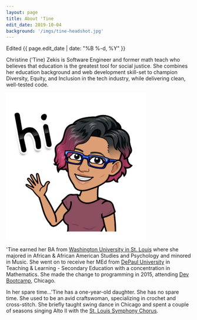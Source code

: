 ```yaml
---
layout: page
title: About 'Tine
edit_date: 2019-10-04
background: '/imgs/tine-headshot.jpg'
---
```


<p>Edited {{ page.edit_date | date: "%B %-d, %Y" }}</p>
<p>
  Christine ('Tine) Zekis is Software Engineer and former math teach who believes that education is the greatest tool for social justice. She combines her education background and web development skill-set to champion Diversity, Equity, and Inclusion in the tech industry, while delivering clean, well-tested code.
</p>
<div>
  <img width="75%" src="/imgs/tine-bitmoji.png">
</div>
<p>
  'Tine earned her BA from <a target="_blank" href="https://wustl.edu/">Washington University in St. Louis</a> where she majored in African &amp; African American Studies and Psychology and minored in Music. She went on to receive her MEd from <a target="_blank" href="https://www.depaul.edu/">DePaul University</a> in Teaching &amp; Learning - Secondary Education with a concentration in Mathematics. She made the change to programming in 2015, attending <a target="_blank" href="https://en.wikipedia.org/wiki/Dev_Bootcamp">Dev Bootcamp</a>, Chicago.
</p>
<p>
  In her spare time...'Tine has a one-year-old daughter. She has no spare time. She used to be an avid craftswoman, specializing in crochet and cross-stitch. She briefly taught swing dance in Chicago and spent a couple of seasons singing Alto II with the <a target="_blank" href="https://www.stlsymphony.org/en/musicians/choruses/stlsymphony-chorus/">St. Louis Symphony Chorus</a>.
</p>
